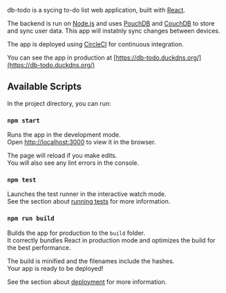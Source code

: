 db-todo is a sycing to-do list web application, built with [React](https://reactjs.org/).

The backend is run on [Node.js](https://nodejs.org/) and uses [PouchDB](https://pouchdb.com/) and [CouchDB](http://couchdb.apache.org/) to store and sync user data. This app will instatnly sync changes between devices.

The app is deployed using [CircleCI](https://circleci.com/) for continuous integration.

You can see the app in production at [https://db-todo.duckdns.org/](https://db-todo.duckdns.org/)

## Available Scripts

In the project directory, you can run:

### `npm start`

Runs the app in the development mode.<br />
Open [http://localhost:3000](http://localhost:3000) to view it in the browser.

The page will reload if you make edits.<br />
You will also see any lint errors in the console.

### `npm test`

Launches the test runner in the interactive watch mode.<br />
See the section about [running tests](https://facebook.github.io/create-react-app/docs/running-tests) for more information.

### `npm run build`

Builds the app for production to the `build` folder.<br />
It correctly bundles React in production mode and optimizes the build for the best performance.

The build is minified and the filenames include the hashes.<br />
Your app is ready to be deployed!

See the section about [deployment](https://facebook.github.io/create-react-app/docs/deployment) for more information.
